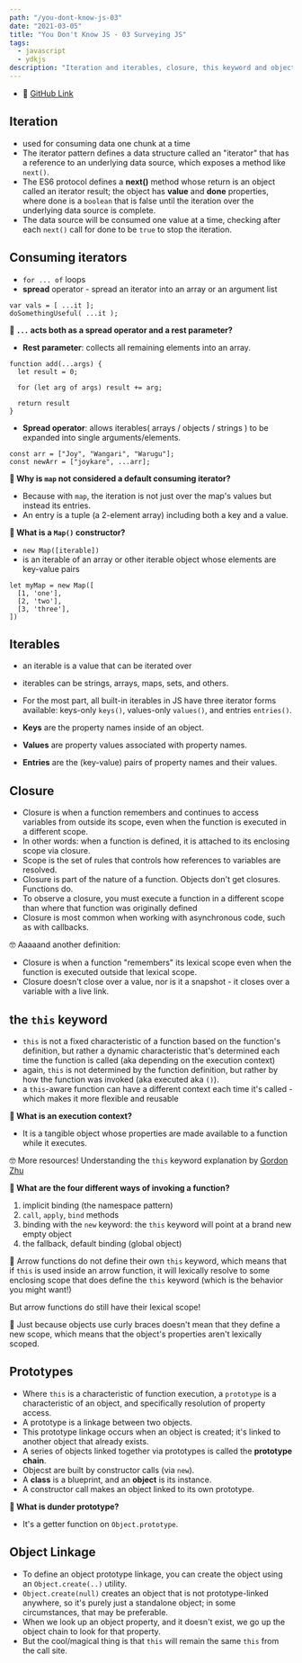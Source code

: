 ```yaml
---
path: "/you-dont-know-js-03"
date: "2021-03-05"
title: "You Don't Know JS - 03 Surveying JS"
tags:
  - javascript
  - ydkjs
description: "Iteration and iterables, closure, this keyword and object prototypes. 🤯"
---
```


- 📕 [GitHub Link](https://github.com/getify/You-Dont-Know-JS/blob/2nd-ed/get-started/ch3.md)

## Iteration

- used for consuming data one chunk at a time
- The iterator pattern defines a data structure called an "iterator" that has a reference to an underlying data source, which exposes a method like `next()`.
- The ES6 protocol defines a **next()** method whose return is an object called an iterator result; the object has **value** and **done** properties, where done is a `boolean` that is false until the iteration over the underlying data source is complete.
- The data source will be consumed one value at a time, checking after each `next()` call for done to be `true` to stop the iteration.

## Consuming iterators

- `for ... of` loops
- **spread** operator - spread an iterator into an array or an argument list

```
var vals = [ ...it ];
doSomethingUseful( ...it );
```

**🤔 `...` acts both as a spread operator and a rest parameter?**

- **Rest parameter**: collects all remaining elements into an array.

```
function add(...args) {
  let result = 0;

  for (let arg of args) result += arg;

  return result
}
```

- **Spread operator**: allows iterables( arrays / objects / strings ) to be expanded into single arguments/elements.

```
const arr = ["Joy", "Wangari", "Warugu"];
const newArr = ["joykare", ...arr];
```

**🤔 Why is `map` not considered a default consuming iterator?**

- Because with `map`, the iteration is not just over the map's values but instead its entries.
- An entry is a tuple (a 2-element array) including both a key and a value.

**🤔 What is a `Map()` constructor?**

- `new Map([iterable])`
- is an iterable of an array or other iterable object whose elements are key-value pairs

```
let myMap = new Map([
  [1, 'one'],
  [2, 'two'],
  [3, 'three'],
])
```

## Iterables

- an iterable is a value that can be iterated over
- iterables can be strings, arrays, maps, sets, and others.
- For the most part, all built-in iterables in JS have three iterator forms available: keys-only `keys()`, values-only `values()`, and entries `entries()`.

- **Keys** are the property names inside of an object.
- **Values** are property values associated with property names.
- **Entries** are the (key-value) pairs of property names and their values.

## Closure

- Closure is when a function remembers and continues to access variables from outside its scope, even when the function is executed in a different scope.
- In other words: when a function is defined, it is attached to its enclosing scope via closure.
- Scope is the set of rules that controls how references to variables are resolved.
- Closure is part of the nature of a function. Objects don't get closures. Functions do.
- To observe a closure, you must execute a function in a different scope than where that function was originally defined
- Closure is most common when working with asynchronous code, such as with callbacks.

🤓 Aaaaand another definition:

- Closure is when a function "remembers" its lexical scope even when the function is executed outside that lexical scope.
- Closure doesn't close over a value, nor is it a snapshot - it closes over a variable with a live link.

## the `this` keyword

- `this` is not a fixed characteristic of a function based on the function's definition, but rather a dynamic characteristic that's determined each time the function is called (aka depending on the execution context)
- again, `this` is not determined by the function definition, but rather by how the function was invoked (aka executed aka `()`).
- a `this`-aware function can have a different context each time it's called - which makes it more flexible and reusable

**🤔 What is an execution context?**

- It is a tangible object whose properties are made available to a function while it executes.

🤓 More resources! Understanding the `this` keyword explanation by [Gordon Zhu](https://github.com/gordonmzhu/cheatsheet-js)

**🤔 What are the four different ways of invoking a function?**

1. implicit binding (the namespace pattern)
2. `call`, `apply`, `bind` methods
3. binding with the `new` keyword: the `this` keyword will point at a brand new empty object
4. the fallback, default binding (global object)

🤯 Arrow functions do not define their own `this` keyword, which means that if `this` is used inside an arrow function, it will lexically resolve to some enclosing scope that does define the `this` keyword (which is the behavior you might want!)

But arrow functions do still have their lexical scope!

🤯 Just because objects use curly braces doesn't mean that they define a new scope, which means that the object's properties aren't lexically scoped.

## Prototypes

- Where `this` is a characteristic of function execution, a `prototype` is a characteristic of an object, and specifically resolution of property access.
- A prototype is a linkage between two objects.
- This prototype linkage occurs when an object is created; it's linked to another object that already exists.
- A series of objects linked together via prototypes is called the **prototype chain**.
- Objecst are built by constructor calls (via `new`).
- A **class** is a blueprint, and an **object** is its instance.
- A constructor call makes an object linked to its own prototype.

**🤔 What is dunder prototype?**

- It's a getter function on `Object.prototype`.

## Object Linkage

- To define an object prototype linkage, you can create the object using an `Object.create(..)` utility.
- `Object.create(null)` creates an object that is not prototype-linked anywhere, so it's purely just a standalone object; in some circumstances, that may be preferable.
- When we look up an object property, and it doesn't exist, we go up the object chain to look for that property.
- But the cool/magical thing is that `this` will remain the same `this` from the call site.
